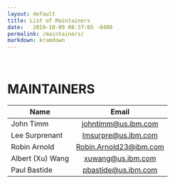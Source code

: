 ```yaml
---
layout: default
title: List of Maintainers
date:   2019-10-09 08:37:05 -0400
permalink: /maintainers/
markdown: kramdown
---
```

<br>


# MAINTAINERS
<div class=
"table table-sm table-striped table-light table-bordered">

| Name   	|      Email     	|
|----------	|:------------:	|
| John Timm 	| johntimm@us.ibm.com 	|
| Lee Surprenant 	|   lmsurpre@us.ibm.com   	|
| Robin Arnold 	|   Robin.Arnold23@ibm.com   	|
| Albert (Xu) Wang 	|   xuwang@us.ibm.com     	|
| Paul Bastide 	|   pbastide@us.ibm.com   	|

</div>
<p>


